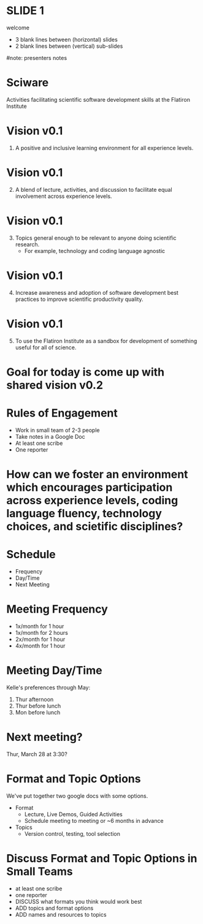 # SLIDE 1
welcome

- 3 blank lines between (horizontal) slides
- 2 blank lines between (vertical) sub-slides

#note: presenters notes

# Sciware
Activities facilitating scientific software development skills at the Flatiron Institute



# Vision v0.1
1) A positive and inclusive learning environment for all experience levels.


# Vision v0.1
2) A blend of lecture, activities, and discussion to facilitate equal involvement across experience levels.


# Vision v0.1
3) Topics general enough to be relevant to anyone doing scientific research.
   - For example, technology and coding language agnostic


# Vision v0.1
4) Increase awareness and adoption of software development best practices to improve scientific productivity quality.


# Vision v0.1
5) To use the Flatiron Institute as a sandbox for development of something useful for all of science.


# Goal for today is come up with shared vision v0.2



# Rules of Engagement
- Work in small team of 2-3 people
- Take notes in a Google Doc
- At least one scribe
- One reporter

# How can we foster an environment which encourages participation across experience levels, coding language fluency, technology choices, and scietific disciplines?



# Schedule
- Frequency
- Day/Time
- Next Meeting


# Meeting Frequency
- 1x/month for 1 hour
- 1x/month for 2 hours
- 2x/month for 1 hour
- 4x/month for 1 hour


# Meeting Day/Time
Kelle's preferences through May:
1) Thur afternoon
2) Thur before lunch
3) Mon before lunch


# Next meeting?
Thur, March 28 at 3:30?



# Format and Topic Options
We've put together two google docs with some options. 
- Format
  - Lecture, Live Demos, Guided Activities
  - Schedule meeting to meeting or ~6 months in advance
- Topics
  - Version control, testing, tool selection

# Discuss Format and Topic Options in Small Teams
- at least one scribe
- one reporter
- DISCUSS what formats you think would work best
- ADD topics and format options
- ADD names and resources to topics
